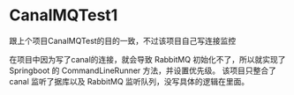 # CanalMQTest1
跟上个项目CanalMQTest的目的一致，不过该项目自己写连接监控

在项目中因为写了canal的连接，就会导致 RabbitMQ 初始化不了，所以就实现了 Springboot 的 CommandLineRunner 方法，并设置优先级。
该项目只整合了 canal 监听了据库以及 RabbitMQ 监听队列，没写具体的逻辑在里面。
